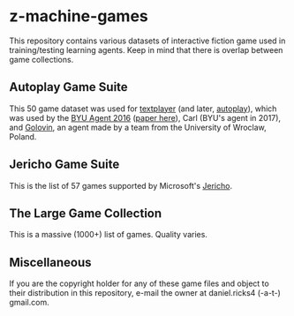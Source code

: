 # z-machine-games

This repository contains various datasets of interactive fiction game used in training/testing learning agents. Keep in mind that there is overlap between game collections.

## Autoplay Game Suite

This 50 game dataset was used for [textplayer](https://github.com/danielricks/textplayer) (and later, [autoplay](https://github.com/danielricks/autoplay)), which was used by the [BYU Agent 2016](https://github.com/danielricks/BYU-Agent-2016) ([paper here](https://www.ijcai.org/proceedings/2017/0144.pdf)), Carl (BYU's agent in 2017), and [Golovin](https://arxiv.org/pdf/1705.05637.pdf), an agent made by a team from the University of Wroclaw, Poland.

## Jericho Game Suite

This is the list of 57 games supported by Microsoft's [Jericho](https://github.com/Microsoft/jericho).

## The Large Game Collection

This is a massive (1000+) list of games. Quality varies.

## Miscellaneous

If you are the copyright holder for any of these game files and object to their distribution in this repository, e-mail the owner at daniel.ricks4 (-a-t-) gmail.com.

